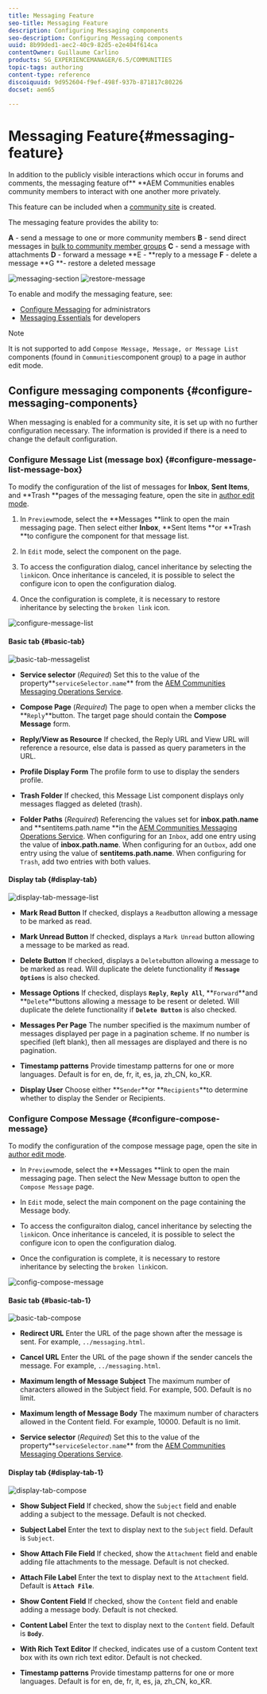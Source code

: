 ```yaml
---
title: Messaging Feature
seo-title: Messaging Feature
description: Configuring Messaging components
seo-description: Configuring Messaging components
uuid: 8b99ded1-aec2-40c9-82d5-e2e404f614ca
contentOwner: Guillaume Carlino
products: SG_EXPERIENCEMANAGER/6.5/COMMUNITIES
topic-tags: authoring
content-type: reference
discoiquuid: 9d952604-f9ef-498f-937b-871817c80226
docset: aem65

---
```


# Messaging Feature{#messaging-feature}

In addition to the publicly visible interactions which occur in forums and comments, the messaging feature of** **AEM Communities enables community members to interact with one another more privately.

This feature can be included when a [community site](/help/communities/overview.md#communitiessites) is created.

The messaging feature provides the ability to:

**A** - send a message to one or more community members
**B** - send direct messages in [bulk to community member groups](/help/communities/messaging.md#group-messaging)
**C** - send a message with attachments
**D** - forward a message
**E - **reply to a message
**F** - delete a message
**G **- restore a deleted message

![messaging-section](assets/messaging-section.png) ![restore-message](assets/restore-message.png)

To enable and modify the messaging feature, see:

* [Configure Messaging](/help/communities/messaging.md) for administrators
* [Messaging Essentials](/help/communities/essentials-messaging.md) for developers

>[!NOTE]
>
>It is not supported to add `Compose Message, Message, or Message List` components (found in `Communities`component group) to a page in author edit mode.

## Configure messaging components {#configure-messaging-components}

When messaging is enabled for a community site, it is set up with no further configuration necessary. The information is provided if there is a need to change the default configuration.

### Configure Message List (message box) {#configure-message-list-message-box}

To modify the configuration of the list of messages for **Inbox**, **Sent Items**, and **Trash **pages of the messaging feature, open the site in [author edit mode](/help/communities/sites-console.md#authoring-site-content).

1. In `Preview`mode, select the **Messages **link to open the main messaging page. Then select either **Inbox**, **Sent Items **or **Trash **to configure the component for that message list.

1. In `Edit` mode, select the component on the page.
1. To access the configuration dialog, cancel inheritance by selecting the `link`icon.
   Once inheritance is canceled, it is possible to select the configure icon to open the configuration dialog.

1. Once the configuration is complete, it is necessary to restore inheritance by selecting the `broken link` icon.

![configure-message-list](assets/configure-message-list.png)

#### Basic tab {#basic-tab}

![basic-tab-messagelist](assets/basic-tab-messagelist.png)

* **Service selector**
  (*Required*) Set this to the value of the property**`serviceSelector.name`** from the [AEM Communities Messaging Operations Service](/help/communities/messaging.md#messaging-operations-service).

* **Compose Page**
  (*Required*) The page to open when a member clicks the **`Reply`**button. The target page should contain the **Compose Message** form.

* **Reply/View as Resource**
  If checked, the Reply URL and View URL will reference a resource, else data is passed as query parameters in the URL.

* **Profile Display Form**
  The profile form to use to display the senders profile.

* **Trash Folder**
  If checked, this Message List component displays only messages flagged as deleted (trash).

* **Folder Paths**
  (*Required*) Referencing the values set for **inbox.path.name** and **sentitems.path.name **in the [AEM Communities Messaging Operations Service](/help/communities/messaging.md#messaging-operations-service). When configuring for an `Inbox`, add one entry using the value of **inbox.path.name**. When configuring for an `Outbox`, add one entry using the value of **sentitems.path.name**. When configuring for `Trash`, add two entries with both values.

#### Display tab {#display-tab}

![display-tab-message-list](assets/display-tab-message-list.png)

* **Mark Read Button**
  If checked, displays a `Read`button allowing a message to be marked as read.

* **Mark Unread Button**
  If checked, displays a `Mark Unread` button allowing a message to be marked as read.

* **Delete Button**
  If checked, displays a `Delete`button allowing a message to be marked as read. Will duplicate the delete functionality if **`Message Options`** is also checked.

* **Message Options**
  If checked, displays **`Reply`**, **`Reply All`**, **`Forward`**and **`Delete`**buttons allowing a message to be resent or deleted. Will duplicate the delete functionality if **`Delete Button`** is also checked.

* **Messages Per Page**
  The number specified is the maximum number of messages displayed per page in a pagination scheme. If no number is specified (left blank), then all messages are displayed and there is no pagination.

* **Timestamp patterns**
  Provide timestamp patterns for one or more languages. Default is for en, de, fr, it, es, ja, zh_CN, ko_KR.

* **Display User**
  Choose either **`Sender`**or **`Recipients`**to determine whether to display the Sender or Recipients.

### Configure Compose Message {#configure-compose-message}

To modify the configuration of the compose message page, open the site in [author edit mode](/help/communities/sites-console.md#authoring-site-content).

* In `Preview`mode, select the **Messages **link to open the main messaging page. Then select the New Message button to open the `Compose Message` page.

* In `Edit` mode, select the main component on the page containing the Message body.
* To access the configuraiton dialog, cancel inheritance by selecting the `link`icon.
  Once inheritance is canceled, it is possible to select the configure icon to open the configuration dialog.

* Once the configuration is complete, it is necessary to restore inheritance by selecting the `broken link`icon.

![config-compose-message](assets/config-compose-message.png)

#### Basic tab {#basic-tab-1}

![basic-tab-compose](assets/basic-tab-compose.png)

* **Redirect URL**
  Enter the URL of the page shown after the message is sent. For example, `../messaging.html`.

* **Cancel URL**
  Enter the URL of the page shown if the sender cancels the message. For example, `../messaging.html`.

* **Maximum length of Message Subject**
  The maximum number of characters allowed in the Subject field. For example, 500. Default is no limit.

* **Maximum length of Message Body**
  The maximum number of characters allowed in the Content field. For example, 10000. Default is no limit.

* **Service selector**
  (*Required*) Set this to the value of the property**`serviceSelector.name`** from the [AEM Communities Messaging Operations Service](/help/communities/messaging.md#messaging-operations-service).

#### Display tab {#display-tab-1}

![display-tab-compose](assets/display-tab-compose.png)

* **Show Subject Field**
  If checked, show the `Subject` field and enable adding a subject to the message. Default is not checked.

* **Subject Label**
  Enter the text to display next to the `Subject` field. Default is `Subject`.

* **Show Attach File Field**
  If checked, show the `Attachment` field and enable adding file attachments to the message. Default is not checked.

* **Attach File Label**
  Enter the text to display next to the `Attachment` field. Default is **`Attach File`**.

* **Show Content Field**
  If checked, show the `Content` field and enable adding a message body. Default is not checked.

* **Content Label**
  Enter the text to display next to the `Content` field. Default is **`Body`**.

* **With Rich Text Editor**
  If checked, indicates use of a custom Content text box with its own rich text editor. Default is not checked.

* **Timestamp patterns**
  Provide timestamp patterns for one or more languages. Default is for en, de, fr, it, es, ja, zh_CN, ko_KR.

